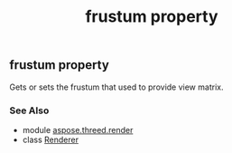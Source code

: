 ﻿---
title: frustum property
second_title: Aspose.3D for Python via .NET API References
description: 
type: docs
weight: 120
url: /python-net/aspose.threed.render/renderer/frustum/
is_root: false
---

## frustum property


Gets or sets the frustum that used to provide view matrix.

### See Also
* module [aspose.threed.render](../../)
* class [Renderer](/3d/python-net/aspose.threed.render/renderer)
